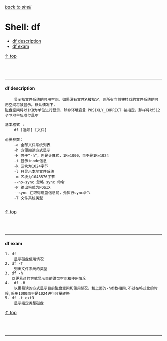 [*back to shell*](https://github.com/malw2020/learn/tree/master/doc/shell#contents)<br>

# Shell: df

- [df description](#df-description)
- [df exam](#df-exam)

[↑ top](#shell-df)
<br><br><br><br><hr>


#### df description

```shell
	显示指文件系统的可用空间。如果没有文件名被指定，则所有当前被挂载的文件系统的可用空间将被显示。默认情况下，
磁盘空间将以1KB为单位进行显示，除非环境变量 POSIXLY_CORRECT 被指定，那样将以512字节为单位进行显示
	
基本格式 : 
	df [选项] [文件]
	
必要参数：
	-a 全部文件系统列表
	-h 方便阅读方式显示
	-H 等于“-h”，但是计算式，1K=1000，而不是1K=1024
	-i 显示inode信息
	-k 区块为1024字节
	-l 只显示本地文件系统
	-m 区块为1048576字节
	--no-sync 忽略 sync 命令
	-P 输出格式为POSIX
	--sync 在取得磁盘信息前，先执行sync命令
	-T 文件系统类型
	
```

[↑ top](#shell-df)
<br><br><br><br><hr>

#### df exam

```shell
1. df
    显示磁盘使用情况
2. df -T 
	列出文件系统的类型
3. df -h
   以更易读的方式显示目前磁盘空间和使用情况  
4.  df -H 
	以更易读的方式显示目前磁盘空间和使用情况，和上面的-h参数相同,不过在格式化的时候,采用1000而不是1024进行容量转换 
5. df -t ext3
	显示指定类型磁盘 

```

[↑ top](#shell-df)
<br><br><br><br><hr>



